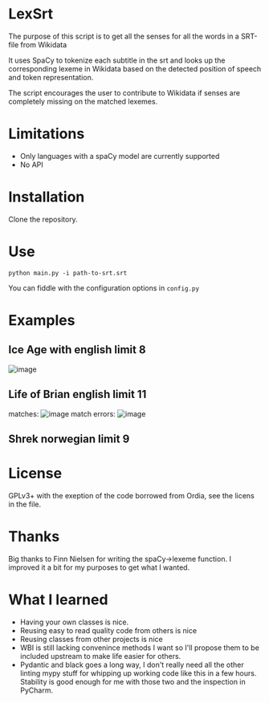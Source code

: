 # LexSrt
The purpose of this script is to get all the senses for all the words in a SRT-file from Wikidata

It uses SpaCy to tokenize each subtitle in the srt and looks up the corresponding lexeme in 
Wikidata based on the detected position of speech and token representation.

The script encourages the user to contribute to Wikidata if 
senses are completely missing on the matched lexemes.

# Limitations
* Only languages with a spaCy model are currently supported
* No API

# Installation
Clone the repository.

# Use
`python main.py -i path-to-srt.srt`

You can fiddle with the configuration options in `config.py`

# Examples
## Ice Age with english limit 8
![image](https://github.com/dpriskorn/LexSrt/assets/68460690/f07d14a4-45cb-45cb-a617-889604652639)

## Life of Brian english limit 11
matches:
![image](https://github.com/dpriskorn/LexSrt/assets/68460690/78408744-0827-426c-837a-3e6fc1960336)
match errors:
![image](https://github.com/dpriskorn/LexSrt/assets/68460690/3c8b2f1f-645a-4502-8486-c5a9a0012d3c)

## Shrek norwegian limit 9

# License
GPLv3+ with the exeption of the code borrowed from Ordia, see the licens in the file.

# Thanks
Big thanks to Finn Nielsen for writing the spaCy->lexeme function. 
I improved it a bit for my purposes to get what I wanted.

# What I learned
* Having your own classes is nice. 
* Reusing easy to read quality code from others is nice
* Reusing classes from other projects is nice
* WBI is still lacking convenince methods I want so I'll
propose them to be included upstream to make life easier for others.
* Pydantic and black goes a long way, I don't really need all the other linting mypy stuff for whipping up working code like this in a few hours. Stability is good enough for me with those two and the inspection in PyCharm.
